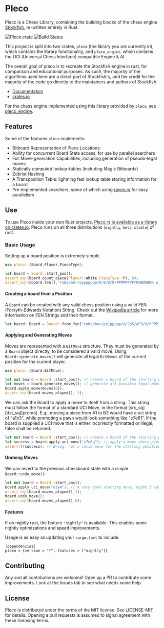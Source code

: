 # Pleco

Pleco is a Chess Library, containing the building blocks of the chess engine [Stockfish](https://stockfishchess.org/),
re-written entirely in Rust.

[![Pleco crate](https://img.shields.io/crates/v/pleco.svg)](https://crates.io/crates/pleco)
[![Build Status](https://api.travis-ci.org/sfleischman105/Pleco.svg?branch=Beta-Branch)](https://travis-ci.org/sfleischman105/Pleco)

This project is split into two crates, `pleco` (the library you are currently in), which contains the library functionality,
and `pleco_engine`, which contains the UCI (Universal Chess Interface) compatible Engine & AI.

The overall goal of pleco is to recreate the Stockfish engine in rust, for comparison and
educational purposes. As such, the majority of the algorithms used here are a direct port of Stockfish's, and the
credit for the majority of the code go directly to the maintainers and authors of Stockfish.

- [Documentation](https://docs.rs/pleco)
- [crates.io](https://crates.io/crates/pleco)

For the chess engine implemented using this library provided by `pleco`,
see [pleco_engine](https://github.com/sfleischman105/Pleco/tree/master/pleco_engine).

## Features

Some of the features `pleco` implements:

- Bitboard Representation of Piece Locations:
- Ability for concurrent Board State access, for use by parallel searchers
- Full Move-generation Capabilities, including generation of pseudo-legal moves
- Statically computed lookup-tables (including Magic Bitboards)
- Zobrist Hashing
- A Transposition Table: lightning fast lookup table storing information for a board
- Pre-implemented searchers, some of which using [rayon.rs](https://crates.io/crates/rayon) for easy parallelism

## Use

To use Pleco inside your own Rust projects,
[Pleco.rs is available as a library on crates.io](https://crates.io/crates/pleco).
Pleco runs on all three distributions (`nightly`, `beta`, `stable`) of rust.

### Basic Usage

Setting up a board position is extremely simple.

```rust
use pleco::{Board,Player,PieceType};

let board = Board::start_pos();
assert_eq!(board.count_piece(Player::White,PieceType::P), 8);
assert_eq!(&board.fen(),"rnbqkbnr/pppppppp/8/8/8/8/PPPPPPPP/RNBQKBNR w KQkq - 0 1");
```

#### Creating a board from a Position

A `Board` can be created with any valid chess position using a valid FEN (Forsyth-Edwards Notation) String.
Check out the [Wikipedia article](https://en.wikipedia.org/wiki/Forsyth%E2%80%93Edwards_Notation) for more information on FEN Strings
and their format.

```rust
let board: Board = Board::from_fen("rnbqkbnr/pp1ppppp/8/2p5/4P3/8/PPPP1PPP/RNBQKBNR w KQkq c6 0 2").unwrap();
```

#### Applying and Generating Moves

Moves are represented with a `BitMove` structure. They must be generated by a `Board` object directly, to be
considered a valid move. Using `Board::generate_moves()` will generate all legal `BitMove`s of the current
position for the current player.

```rust
use pleco::{Board,BitMove};

let mut board = Board::start_pos(); // create a board of the starting position
let moves = board.generate_moves(); // generate all possible legal moves
board.apply_move(moves[0]);
assert_eq!(board.moves_played(), 1);
```

We can ask the Board to apply a move to itself from a string. This string must follow the format of a standard
UCI Move, in the format [src_sq][dst_sq][promo]. E.g., moving a piece from A1 to B3 would have a uci string of "a1b3",
while promoting a pawn would look something like "e7e81". If the board is supplied a UCI move that is either
incorrectly formatted or illegal, false shall be returned.

```rust
let mut board = Board::start_pos(); // create a board of the starting position
let success = board.apply_uci_move("e7e8q"); // apply a move where piece on e7 -> eq, promotes to queen
assert!(!success); // Wrong, not a valid move for the starting position
```

#### Undoing Moves

We can revert to the previous chessboard state with a simple `Board::undo_move()`:

```rust
let mut board = Board::start_pos();
board.apply_uci_move("e2e4"); // A very good starting move, might I say
assert_eq!(board.moves_played(),1);
board.undo_move();
assert_eq!(board.moves_played(),0);
```

#### Features

If on nightly rust, the feature `"nightly"` is available. This enables some nightly
optimizations and speed improvements.

Usage is as easy as updating your `cargo.toml` to include:

```
[dependencies]
pleco = {version = "*", features = ["nightly"]}
```

## Contributing

Any and all contributions are welcome! Open up a PR to contribute some improvements. Look at the Issues tab to see what needs some help.

## License

Pleco is distributed under the terms of the MIT license. See LICENSE-MIT for details. Opening a pull requests is assumed to signal agreement with these licensing terms.
